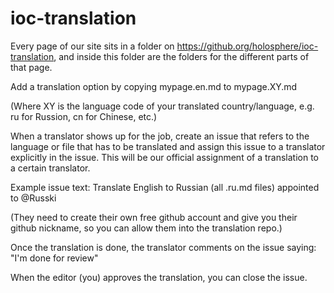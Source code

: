 # ioc-translation

Every page of our site sits in a folder on https://github.org/holosphere/ioc-translation, and inside this folder are the folders for the different parts of that page.

Add a translation option by copying mypage.en.md to mypage.XY.md 

(Where XY is the language code of your translated country/language, e.g. ru for Russion, cn for Chinese, etc.)

When a translator shows up for the job, create an issue that refers to the language or file that has to be translated and assign this issue to a translator explicitly in the issue. This will be our official assignment of a translation to a certain translator. 

Example issue text: Translate English to Russian (all .ru.md files) appointed to @Russki

(They need to create their own free github account and give you their github nickname, so you can allow them into the translation repo.)

Once the translation is done, the translator comments on the issue saying: "I'm done for review"

When the editor (you) approves the translation, you can close the issue.
